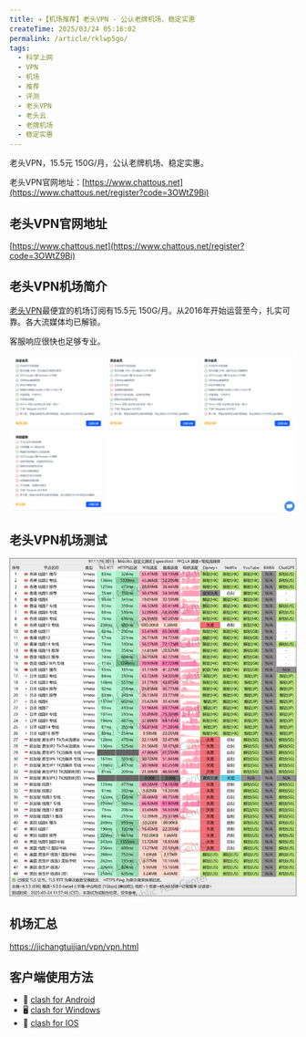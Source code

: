 ```yaml
---
title: ✈️【机场推荐】老头VPN - 公认老牌机场、稳定实惠
createTime: 2025/03/24 05:16:02
permalink: /article/rklwp5go/
tags:
  - 科学上网
  - VPN
  - 机场
  - 推荐
  - 评测
  - 老头VPN
  - 老头云
  - 老牌机场
  - 稳定实惠
---
```


老头VPN，15.5元 150G/月，公认老牌机场、稳定实惠。

老头VPN官网地址：[https://www.chattous.net](https://www.chattous.net/register?code=3OWtZ9Bi)

<!-- more -->

## 老头VPN官网地址

[https://www.chattous.net](https://www.chattous.net/register?code=3OWtZ9Bi)

## 老头VPN机场简介

[老头VPN](https://www.chattous.net/register?code=3OWtZ9Bi)最便宜的机场订阅有15.5元 150G/月。从2016年开始运营至今，扎实可靠。各大流媒体均已解锁。

客服响应很快也足够专业。

![老头VPN机场简介](images/机场推荐老头vpn/image.png)

## 老头VPN机场测试

![老头VPN机场简介](images/机场推荐老头vpn/image-1.png)

## 机场汇总

[https://jichangtuijian/vpn/vpn.html](https://jichangtuijian/vpn/vpn.html)

## 客户端使用方法

- 📱 [clash for Android](https://jichangtuijian.uk/article/clashforAndroid.html)
- 🖥 [clash for Windows](https://jichangtuijian.uk/article/clash.html)
- 🍎 [clash for IOS](https://jichangtuijian.uk/article/Shadowrocket.html)
